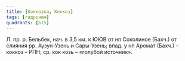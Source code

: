```yaml
---
title: [Коккозка, Коккоз]
tags: [гидроним]
quadrants: [Б15]
---
```


Л. пр. р. Бельбек, нач. в 3,5 км. к ЮЮВ от нп Соколиное (Бахч.) от слияния рр.
Аузун-Узень и Сары-Узень; впад. у нп Аромат (Бахч.) – коккоз – РПН; ср. кок козь
– «голубой источник».
